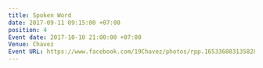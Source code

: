 ```yaml
---
title: Spoken Word
date: 2017-09-11 09:15:00 +07:00
position: 4
Event date: 2017-10-10 21:00:00 +07:00
Venue: Chavez
Event URL: https://www.facebook.com/19Chavez/photos/rpp.1653368031358283/1869743633054054
---
```


